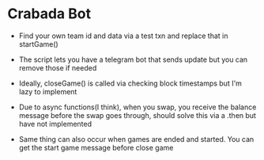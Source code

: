 # Crabada Bot
 
- Find your own team id and data via a test txn and replace that in startGame()

- The script lets you have a telegram bot that sends update but you can remove those if needed

- Ideally, closeGame() is called via checking block timestamps but I'm lazy to implement

- Due to async functions(I think), when you swap, you receive the balance message before the swap goes through,
  should solve this via a .then but have not implemented

- Same thing can also occur when games are ended and started. You can get the start game message before close game
